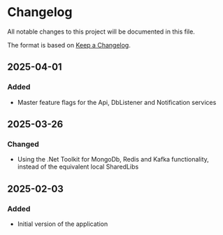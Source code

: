 # Changelog
All notable changes to this project will be documented in this file.

The format is based on [Keep a Changelog](https://keepachangelog.com/en/1.1.0/).

## 2025-04-01

### Added

- Master feature flags for the Api, DbListener and Notification services

## 2025-03-26

### Changed

- Using the .Net Toolkit for MongoDb, Redis and Kafka functionality, instead of the equivalent local SharedLibs

## 2025-02-03

### Added

- Initial version of the application
